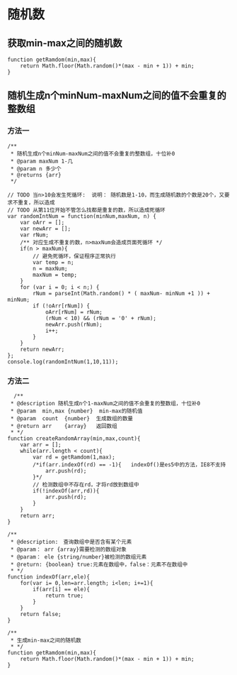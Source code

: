 # 随机数 #
## 获取min-max之间的随机数
    function getRamdom(min,max){
        return Math.floor(Math.random()*(max - min + 1)) + min;
    }
## 随机生成n个minNum-maxNum之间的值不会重复的整数组

### 方法一
	/**
     * 随机生成n个minNum-maxNum之间的值不会重复的整数组，十位补0
     * @param maxNum 1-几
     * @param n 多少个
     * @returns {arr}
     */

    // TODO 当n>10会发生死循环:  说明： 随机数是1-10，而生成随机数的个数是20个，又要求不重复，所以造成
    // TODO 从第11位开始不管怎么找都是重复的数，所以造成死循环
    var randomIntNum = function(minNum,maxNum, n) {
        var oArr = [];
        var newArr = [];
        var rNum;
        /** 对应生成不重复的数，n>maxNum会造成页面死循环 */
        if(n > maxNum){
            // 避免死循环，保证程序正常执行
            var temp = n;
            n = maxNum;
            maxNum = temp;
        }
        for (var i = 0; i < n;) {
            rNum = parseInt(Math.random() * ( maxNum- minNum +1 )) + minNum;
            if (!oArr[rNum]) {
                oArr[rNum] = rNum;
                (rNum < 10) && (rNum = '0' + rNum);
                newArr.push(rNum);
                i++;
            }
        }
        return newArr;
    };
    console.log(randomIntNum(1,10,11));    

### 方法二
      /**
     * @description 随机生成n个1-maxNum之间的值不会重复的整数组，十位补0
     * @param  min,max {number}  min-max的随机值
     * @param  count  {number}  生成数组的数量
     * @return arr    {array}   返回数组
     * */
    function createRandomArray(min,max,count){
        var arr = [];
        while(arr.length < count){
            var rd = getRamdom(1,max);
            /*if(arr.indexOf(rd) == -1){   indexOf()是es5中的方法，IE8不支持
                arr.push(rd);
            }*/
            // 检测数组中不存在rd，才将rd放到数组中
            if(!indexOf(arr,rd)){
                arr.push(rd);
            }
        }
        return arr;
    }

    /**
     * @description:　查询数组中是否含有某个元素
     * @param： arr {array}需要检测的数组对象
     * @param： ele {string/number}被检测的数组元素
     * @return: {boolean} true:元素在数组中，false：元素不在数组中
     * */
    function indexOf(arr,ele){
        for(var i= 0,len=arr.length; i<len; i+=1){
            if(arr[i] == ele){
                return true;
            }
        }
        return false;
    }

    /**
     * 生成min-max之间的随机数
     * */
    function getRamdom(min,max){
        return Math.floor(Math.random()*(max - min + 1)) + min;
    }
	   

		






	

